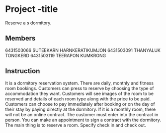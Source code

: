 # Project -title
Reserve a s dormitory.
## Members
6431503066 SUTEEKARN HARNKERATIKUMJON
6431503091 THANYALUK TONGKERD
6431503119 TEERAPON KUMKRONG
## Instruction
It is a dormitory reservation system.
There are daily, monthly and fitness room bookings. Customers can press to reserve by choosing the type of accommodation they want. Customers will see images of the room to be reserved and details of each room type along with the price to be paid. Customers can choose to pay immediately after booking or on the day of their stay by paying directly at the dormitory. If it is a monthly room, there will not be an online contract. The customer must enter into the contract in person. You can make an appointment to sign a contract with the dormitory. The main thing is to reserve a room. Specify check in and check out.
